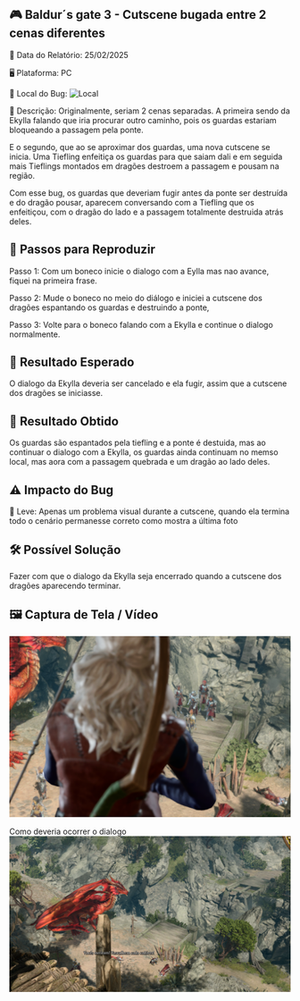 ## 🎮 Baldur´s gate 3 - Cutscene bugada entre 2 cenas diferentes

📅 Data do Relatório: 25/02/2025 

🖥️ Plataforma: PC

📍 Local do Bug:  ![Local](https://github.com/Pedr0-Raposo/Portfolio_Beta_Tester/blob/main/Bugs%20Relatados/imagens/%5BBG3%5D-dialogo_local.png) 

📝 Descrição: Originalmente, seriam 2 cenas separadas. A primeira sendo da Ekylla falando que iria procurar outro caminho, pois os guardas estariam bloqueando a passagem pela ponte. 

E o segundo, que ao se aproximar dos guardas, uma nova cutscene se inicia. Uma Tiefling enfeitiça os guardas para que saiam dali e em seguida mais Tieflings montados em dragões destroem a passagem e pousam na região. 

Com esse bug, os guardas que deveriam fugir antes da ponte ser destruída e do dragão pousar, aparecem conversando com a Tiefling que os enfeitiçou, com o dragão do lado e a passagem totalmente destruida atrás deles.

## 🔄 Passos para Reproduzir 

Passo 1: Com um boneco inicie o dialogo com a Eylla mas nao avance, fiquei na primeira frase.

Passo 2: Mude o boneco no meio do diálogo e iniciei a cutscene dos dragões espantando os guardas e destruindo a ponte,

Passo 3: Volte para o boneco falando com a Ekylla e continue o dialogo normalmente.

## 🎯 Resultado Esperado 

O dialogo da Ekylla deveria ser cancelado e ela fugir, assim que a cutscene dos dragões se iniciasse. 

## 🚨 Resultado Obtido 

Os guardas são espantados pela tiefling e a ponte é destuida, mas ao continuar o dialogo com a Ekylla, os guardas ainda continuam no memso local, mas aora com a passagem quebrada e um dragão ao lado deles. 

## ⚠ Impacto do Bug 

🔹 Leve: Apenas um problema visual durante a cutscene, quando ela termina todo o  cenário permanesse correto como mostra a última foto

## 🛠 Possível Solução 

Fazer com que o dialogo da Ekylla seja encerrado quando a cutscene dos dragões aparecendo terminar. 

## 🖼️ Captura de Tela / Vídeo 

![Bug do Baldur´s Gate 3](https://github.com/Pedr0-Raposo/Portfolio_Beta_Tester/blob/main/Bugs%20Relatados/imagens/%5BBG3%5D-dialogo.png)

Como deveria ocorrer o dialogo
![Bug do Baldur´s Gate 3](https://github.com/Pedr0-Raposo/Portfolio_Beta_Tester/blob/main/Bugs%20Relatados/imagens/%5BBG3%5D-dialogo_correto.png)


